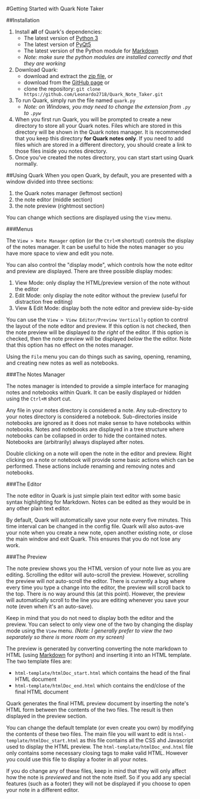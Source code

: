 #Getting Started with Quark Note Taker

##Installation
1. Install **all** of Quark's dependencies:
    - The latest version of [Python 3](https://www.python.org/downloads/)
    - The latest version of [PyQt5](http://www.riverbankcomputing.com/software/pyqt/download5)
    - The latest version of the Python module for [Markdown](https://pypi.python.org/pypi/Markdown)
    - *Note: make sure the python modules are installed correctly and that they are working*
2. Download Quark:
    - download and extract the [zip file](https://github.com/Leonardo2718/Quark_Note_Taker/archive/master.zip), or
    - download from the [GitHub page](https://github.com/Leonardo2718/Quark_Note_Taker) or
    - clone the repository: `git clone https://github.com/Leonardo2718/Quark_Note_Taker.git`
3. To run Quark, simply run the file named `quark.py`
    - *Note: on Windows, you may need to change the extension from `.py` to `.pyw`*
4. When you first run Quark, you will be prompted to create a new directory to store all your
Quark notes.  Files which are stored in this directory will be shown in the Quark notes
manager.  It is recommended that you keep this directory **for Quark notes only**.  If you
need to add files which are stored in a different directory, you should create a link to
those files inside you notes directory.
5. Once you've created the notes directory, you can start start using Quark normally.

##Using Quark
When you open Quark, by default, you are presented with a window divided into three
sections:

1. the Quark notes manager (leftmost section)
2. the note editor (middle section)
3. the note preview (rightmost section)

You can change which sections are displayed using the `View` menu. 

###Menus

The `View > Note Manager` option (or the `Ctrl+M` shortcut) controls the display of
the notes manager.  It can be useful to hide the notes manager so you have more space
to view and edit you note.

You can also control the "display mode", which controls how the note editor and preview
are displayed.  There are three possible display modes:

1. View Mode: only display the HTML/preview version of the note without the editor
2. Edit Mode: only display the note editor without the preview
(useful for distraction free editing)
3. View & Edit Mode: display both the note editor and preview side-by-side

You can use the `View > View Editor/Preview Vertically` option to control the layout of
the note editor and preview.  If this option is not checked, then the note preview will
be displayed *to the right* of the editor.  If this option is checked, then the note
preview will be displayed *below* the the editor.  Note that this option has no effect
on the notes manager.

Using the `File` menu you can do things such as saving, opening, renaming, and creating
new notes as well as notebooks.

###The Notes Manager

The notes manager is intended to provide a simple interface for managing notes and
notebooks within Quark.  It can be easily displayed or hidden using the `Ctrl+M`
short cut.

Any file in your notes directory is considered a note.  Any sub-directory to your notes
directory is considered a notebook.  Sub-directories inside notebooks are ignored as
it does not make sense to have notebooks within notebooks.  Notes and notebooks are
displayed in a tree structure where notebooks can be collapsed in order to hide the
contained notes.  Notebooks are (arbitrarily) always displayed after notes.

Double clicking on a note will open the note in the editor and preview.  Right clicking
on a note or notebook will provide some basic actions which can be performed.  These
actions include renaming and removing notes and notebooks.

###The Editor

The note editor in Quark is just simple plain text editor with some basic syntax
highlighting for Markdown.  Notes can be edited as they would be in any other plain
text editor.

By default, Quark will automatically save your note every five minutes.  This time 
interval can be changed in the config file.  Quark will also autos-ave your note when
you create a new note, open another existing note, or close the main window and exit
Quark.  This ensures that you do not lose any work.

###The Preview

The note preview shows you the HTML version of your note live as you are editing.
Scrolling the editor will auto-scroll the preview.  However, scrolling the preview
will *not* auto-scroll the editor.  There is currently a bug where every time you
type a change into the editor, the preview will scroll back to the top.  There
is no way around this (at this point).  However, the preview will automatically
scroll to the line you are editing whenever you save your note (even when it's an
auto-save).

Keep in mind that you do not need to display both the editor and the preview.  You
can select to only view one of the two by changing the display mode using the `View`
menu.
*(Note: I generally prefer to view the two separately so there is more room on my screen)*

The preview is generated by converting converting the note markdown to HTML (using
[Markdown](https://pypi.python.org/pypi/Markdown) for python) and inserting it into
an HTML template.  The two template files are:

- `html-template/htmlDoc_start.html` which contains the head of the final HTML document
- `html-template/htmlDoc_end.html` which contains the end/close of the final
HTML document

Quark generates the final HTML preview document by inserting the note's HTML form
between the contents of the two files.  The result is then displayed in the preview
section.

You can change the default template (or even create you own) by modifying the contents
of these two files.  The main file you will want to edit is `html-template/htmlDoc_start.html`
as this file contains all the CSS ahd Javascript used to display the HTML preview. The
`html-template/htmlDoc_end.html` file only contains some necessary closing tags to
make valid HTML.  However you could use this file to display a footer in all your notes.

If you do change any of these files, keep in mind that they will only affect how the 
note is *previewed* and not the note itself.  So if you add any special features (such
as a footer) they will not be displayed if you choose to open your note in a different
editor.